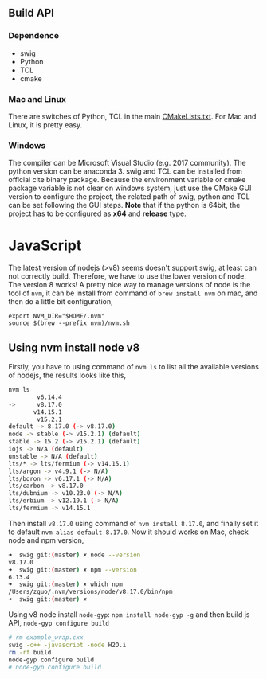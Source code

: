 
## Build API

### Dependence

- swig
- Python
- TCL
- cmake 

### Mac and Linux
There are switches of Python, TCL in the main [CMakeLists.txt](../CMakeLists.txt). For Mac and Linux, it is pretty easy. 

### Windows
The compiler can be Microsoft Visual Studio (e.g. 2017 community). The python version can be anaconda 3. swig and TCL can be installed from official cite binary package.
Because the environment variable or cmake package variable is not clear on windows system, just use the CMake GUI version to configure the project, the related path of swig, python and TCL can be set following the GUI steps.
**Note** that if the python is 64bit, the project has to be configured as **x64** and **release** type.

# JavaScript 

The latest version of nodejs (>v8) seems doesn't support swig, at least can not correctly build. Therefore, we have to use the lower version of node. The version 8 works!
A pretty nice way to manage versions of node is the tool of `nvm`, it can be install from command of `brew install nvm` on mac, and then do a little bit configuration,

```
export NVM_DIR="$HOME/.nvm"
source $(brew --prefix nvm)/nvm.sh
```
## Using nvm install node v8
Firstly, you have to using command of `nvm ls` to list all the available versions of nodejs, the results looks like this,
```bash
nvm ls
        v6.14.4
->      v8.17.0
       v14.15.1
        v15.2.1
default -> 8.17.0 (-> v8.17.0)
node -> stable (-> v15.2.1) (default)
stable -> 15.2 (-> v15.2.1) (default)
iojs -> N/A (default)
unstable -> N/A (default)
lts/* -> lts/fermium (-> v14.15.1)
lts/argon -> v4.9.1 (-> N/A)
lts/boron -> v6.17.1 (-> N/A)
lts/carbon -> v8.17.0
lts/dubnium -> v10.23.0 (-> N/A)
lts/erbium -> v12.19.1 (-> N/A)
lts/fermium -> v14.15.1
```

Then install `v8.17.0` using command of `nvm install 8.17.0`, and finally set it to default `nvm alias default 8.17.0`. Now it should works on Mac, check node and npm version,

```bash
➜  swig git:(master) ✗ node --version
v8.17.0
➜  swig git:(master) ✗ npm --version          
6.13.4
➜  swig git:(master) ✗ which npm
/Users/zguo/.nvm/versions/node/v8.17.0/bin/npm
➜  swig git:(master) ✗ 
```

Using v8 node install `node-gyp`: `npm install node-gyp -g` and then build js API, `node-gyp configure build`

```bash
# rm example_wrap.cxx
swig -c++ -javascript -node H2O.i
rm -rf build
node-gyp configure build
# node-gyp configure build 
```